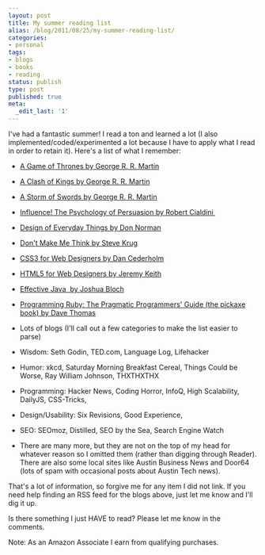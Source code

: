 ```yaml
---
layout: post
title: My summer reading list
alias: /blog/2011/08/25/my-summer-reading-list/
categories:
- personal
tags:
- blogs
- books
- reading
status: publish
type: post
published: true
meta:
  _edit_last: '1'
---
```

I've had a fantastic summer! I read a ton and learned a lot (I also implemented/coded/experimented a lot because I have to apply what I read in order to retain it). Here's a list of what I remember:

 * <a title="A Game of Thrones" href="http://www.amazon.com/gp/product/0553386794?ie=UTF8&amp;tag=theven01-20&amp;linkCode=shr&amp;camp=213733&amp;creative=393185&amp;creativeASIN=0553386794&amp;ref_=sr_1_1&amp;s=books&amp;qid=1314290151&amp;sr=1-1">A Game of Thrones by George R. R. Martin</a>
 * <a title="A Clash of Kings" href="http://www.amazon.com/gp/product/0553381695?ie=UTF8&amp;tag=theven01-20&amp;linkCode=shr&amp;camp=213733&amp;creative=393185&amp;creativeASIN=0553381695&amp;redirect=true&amp;ref_=sr_1_1&amp;qid=1314289046&amp;sr=8-1&amp;assoc_ss_swlb=1">A Clash of Kings by George R. R. Martin</a>
 * <a title="A Storm of Swords" href="http://www.amazon.com/gp/product/055357342X?ie=UTF8&amp;tag=theven01-20&amp;linkCode=shr&amp;camp=213733&amp;creative=393177&amp;creativeASIN=055357342X&amp;ref_=sr_1_1&amp;s=books&amp;qid=1314290002&amp;sr=1-1">A Storm of Swords by George R. R. Martin</a>
 * <a title="Influence the Psychology of Persuasion" href="http://www.amazon.com/gp/product/006124189X?ie=UTF8&amp;tag=theven01-20&amp;linkCode=shr&amp;camp=213733&amp;creative=393185&amp;creativeASIN=006124189X&amp;ref_=sr_1_1&amp;s=books&amp;qid=1314290541&amp;sr=1-1">Influence! The Psychology of Persuasion by Robert Cialdini </a>
 * <a title="The Design of Everyday Things" href="http://www.amazon.com/gp/product/0465067107?ie=UTF8&amp;tag=theven01-20&amp;linkCode=shr&amp;camp=213733&amp;creative=393185&amp;creativeASIN=0465067107&amp;ref_=sr_1_1&amp;s=books&amp;qid=1314290712&amp;sr=1-1">Design of Everyday Things by Don Norman</a>
 * <a title="Don't Make Me Think" href="http://www.amazon.com/gp/product/0321344758?ie=UTF8&amp;tag=theven01-20&amp;linkCode=shr&amp;camp=213733&amp;creative=393185&amp;creativeASIN=0321344758&amp;ref_=sr_1_1&amp;s=books&amp;qid=1314290744&amp;sr=1-1">Don't Make Me Think by Steve Krug</a>
 * <a title="CSS3 for Web Designers" href="http://www.abookapart.com/products/css3-for-web-designers">CSS3 for Web Designers by Dan Cederholm</a>
 * <a title="HTML5 for Web Designers" href="http://www.abookapart.com/products/html5-for-web-designers">HTML5 for Web Designers by Jeremy Keith</a>
 * <a title="Effective Java" href="http://www.amazon.com/gp/product/0321356683?ie=UTF8&amp;tag=theven01-20&amp;linkCode=shr&amp;camp=213733&amp;creative=393185&amp;creativeASIN=0321356683&amp;ref_=sr_1_1&amp;s=books&amp;qid=1314290397&amp;sr=1-1">Effective Java  by Joshua Bloch</a>
 * <a title="Programming Ruby (the pickaxe)" href="http://www.amazon.com/gp/product/0974514055?ie=UTF8&amp;tag=theven01-20&amp;linkCode=shr&amp;camp=213733&amp;creative=393185&amp;creativeASIN=0974514055&amp;ref_=sr_1_3&amp;s=books&amp;qid=1314290219&amp;sr=1-3">Programming Ruby: The Pragmatic Programmers' Guide (the pickaxe book) by Dave Thomas</a>

 * Lots of blogs (I'll call out a few categories to make the list easier to parse)

 * Wisdom: Seth Godin, TED.com, Language Log, Lifehacker
 * Humor: xkcd, Saturday Morning Breakfast Cereal, Things Could be Worse, Ray William Johnson, THXTHXTHX
 * Programming: Hacker News, Coding Horror, InfoQ, High Scalability, DailyJS, CSS-Tricks,
 * Design/Usability: Six Revisions, Good Experience,
 * SEO: SEOmoz, Distilled, SEO by the Sea, Search Engine Watch
 * There are many more, but they are not on the top of my head for whatever reason so I omitted them (rather than digging through Reader). There are also some local sites like Austin Business News and Door64 (lots of spam with occasional posts about Austin Tech news).

That's a lot of information, so forgive me for any item I did not link. If you need help finding an RSS feed for the blogs above, just let me know and I'll dig it up.

Is there something I just HAVE to read? Please let me know in the comments.

Note: As an Amazon Associate I earn from qualifying purchases.
